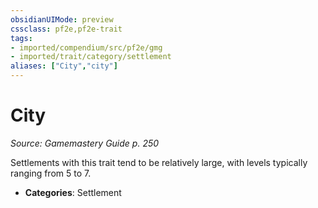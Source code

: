 ```yaml
---
obsidianUIMode: preview
cssclass: pf2e,pf2e-trait
tags:
- imported/compendium/src/pf2e/gmg
- imported/trait/category/settlement
aliases: ["City","city"]
---
```

# City  
*Source: Gamemastery Guide p. 250*  

Settlements with this trait tend to be relatively large, with levels typically ranging from 5 to 7.

- **Categories**: Settlement
